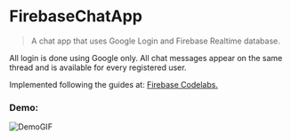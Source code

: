 FirebaseChatApp
===============

>A chat app that uses Google Login and Firebase Realtime database.

All login is done using Google only. All chat messages appear on the same thread and is available for every registered user.

Implemented following the guides at: [Firebase Codelabs.](https://codelabs.developers.google.com/codelabs/firebase-android/)

### Demo:
![DemoGIF](url)